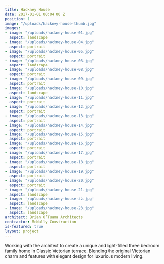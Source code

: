 ```yaml
---
title: Hackney House
date: 2017-01-01 00:04:00 Z
position: 1
image: "/uploads/hackney-house-thumb.jpg"
images:
- image: "/uploads/hackney-house-01.jpg"
  aspect: landscape
- image: "/uploads/hackney-house-04.jpg"
  aspect: portrait
- image: "/uploads/hackney-house-05.jpg"
  aspect: portrait
- image: "/uploads/hackney-house-03.jpg"
  aspect: landscape
- image: "/uploads/hackney-house-08.jpg"
  aspect: portrait
- image: "/uploads/hackney-house-09.jpg"
  aspect: portrait
- image: "/uploads/hackney-house-10.jpg"
  aspect: landscape
- image: "/uploads/hackney-house-11.jpg"
  aspect: portrait
- image: "/uploads/hackney-house-12.jpg"
  aspect: portrait
- image: "/uploads/hackney-house-13.jpg"
  aspect: portrait
- image: "/uploads/hackney-house-14.jpg"
  aspect: portrait
- image: "/uploads/hackney-house-15.jpg"
  aspect: portrait
- image: "/uploads/hackney-house-16.jpg"
  aspect: portrait
- image: "/uploads/hackney-house-17.jpg"
  aspect: portrait
- image: "/uploads/hackney-house-18.jpg"
  aspect: portrait
- image: "/uploads/hackney-house-19.jpg"
  aspect: portrait
- image: "/uploads/hackney-house-20.jpg"
  aspect: portrait
- image: "/uploads/hackney-house-21.jpg"
  aspect: landscape
- image: "/uploads/hackney-house-22.jpg"
  aspect: landscape
- image: "/uploads/hackney-house-23.jpg"
  aspect: landscape
architect: Brian O’Tuama Architects
contractor: McNally Construction
is-featured: true
layout: project
---
```


Working with the architect to create a unique and light-filled three bedroom family home in Classic Victorian terrace. Blending the original Victorian charm and features with elegant design for luxurious modern living.